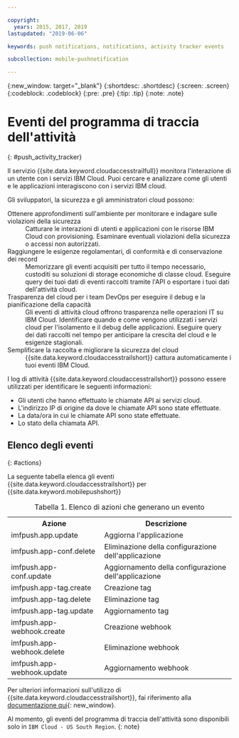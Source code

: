 ```yaml
---

copyright:
  years: 2015, 2017, 2019
lastupdated: "2019-06-06"

keywords: push notifications, notifications, activity tracker events

subcollection: mobile-pushnotification

---
```


{:new_window: target="_blank"}
{:shortdesc: .shortdesc}
{:screen: .screen}
{:codeblock: .codeblock}
{:pre: .pre}
{:tip: .tip}
{:note: .note}

# Eventi del programma di traccia dell'attività
{: #push_activity_tracker}

Il servizio {{site.data.keyword.cloudaccesstrailfull}} monitora l'interazione di un utente con i servizi IBM Cloud. Puoi cercare e analizzare come gli utenti e le applicazioni interagiscono con i servizi IBM cloud.

Gli sviluppatori, la sicurezza e gli amministratori cloud possono:

<dl>
	<dt>Ottenere approfondimenti sull'ambiente per monitorare e indagare sulle violazioni della sicurezza</dt>
	<dd>Catturare le interazioni di utenti e applicazioni con le risorse IBM Cloud con provisioning. Esaminare eventuali violazioni della sicurezza o accessi non autorizzati.</dd>
	<dt>Raggiungere le esigenze regolamentari, di conformità e di conservazione dei record</dt>
	<dd>Memorizzare gli eventi acquisiti per tutto il tempo necessario, custoditi su soluzioni di storage economiche di classe cloud.  Eseguire query dei tuoi dati di eventi raccolti tramite l'API o esportare i tuoi dati dell'attività cloud.</dd>
	<dt>Trasparenza del cloud per i team DevOps per eseguire il debug e la pianificazione della capacità</dt>
	<dd>Gli eventi di attività cloud offrono trasparenza nelle operazioni IT su IBM Cloud. Identificare quando e come vengono utilizzati i servizi cloud per l'isolamento e il debug delle applicazioni. Eseguire query dei dati raccolti nel tempo per anticipare la crescita del cloud e le esigenze stagionali.</dd>
	<dt>Semplificare la raccolta e migliorare la sicurezza del cloud</dt>
	<dd>{{site.data.keyword.cloudaccesstrailshort}} cattura automaticamente i tuoi eventi IBM Cloud.</dd>
</dl>


I log di attività {{site.data.keyword.cloudaccesstrailshort}} possono essere utilizzati per identificare le seguenti informazioni:

- Gli utenti che hanno effettuato le chiamate API ai servizi cloud. 
- L'indirizzo IP di origine da dove le chiamate API sono state effettuate.
- La data/ora in cui le chiamate API sono state effettuate.
- Lo stato della chiamata API.

## Elenco degli eventi
{: #actions}

La seguente tabella elenca gli eventi {{site.data.keyword.cloudaccesstrailshort}} per {{site.data.keyword.mobilepushshort}}
<table>
  <caption>Tabella 1. Elenco di azioni che generano un evento</caption>
  <tr>
    <th>Azione </th>
	  <th>Descrizione</th>
  <tr>
  <tr>
    <td>imfpush.app.update</td>
	  <td>Aggiorna l'applicazione</td>
  </tr>
  <tr>
    <td>imfpush.app-conf.delete</td>
	  <td>Eliminazione della configurazione dell'applicazione</td>
  </tr>
  <tr>
    <td>imfpush.app-conf.update</td>
	  <td>Aggiornamento della configurazione dell'applicazione</td>
  </tr>
  <tr>
    <td>imfpush.app-tag.create</td>
	  <td>Creazione tag</td>
  </tr>
  <tr>
    <td>imfpush.app-tag.delete</td>
	  <td>Eliminazione tag</td>
  </tr>
  <tr>
    <td>imfpush.app-tag.update</td>
	  <td>Aggiornamento tag</td>
  </tr>  
  <tr>
    <td>imfpush.app-webhook.create</td>
	  <td>Creazione webhook</td>
  </tr> 
  <tr>
    <td>imfpush.app-webhook.delete</td>
	  <td>Eliminazione webhook</td>
  </tr>   
  <tr>
    <td>imfpush.app-webhook.update</td>
	  <td>Aggiornamento webhook</td>
  </tr>   
</table>


Per ulteriori informazioni sull'utilizzo di {{site.data.keyword.cloudaccesstrailshort}}, fai riferimento alla [documentazione qui](https://cloud.ibm.com/docs/services/cloud-activity-tracker?topic=cloud-activity-tracker-activity_tracker_ov#activity_tracker_ov){: new_window}.


Al momento, gli eventi del programma di traccia dell'attività sono disponibili solo in `IBM Cloud - US South Region`.
{: note}
